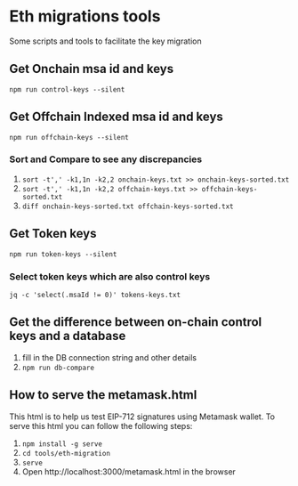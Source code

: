 # Eth migrations tools
Some scripts and tools to facilitate the key migration

## Get Onchain msa id and keys
`npm run control-keys --silent`


## Get Offchain Indexed msa id and keys
`npm run offchain-keys --silent`

### Sort and Compare to see any discrepancies
1. `sort -t',' -k1,1n -k2,2 onchain-keys.txt >> onchain-keys-sorted.txt`
2. `sort -t',' -k1,1n -k2,2 offchain-keys.txt >> offchain-keys-sorted.txt`
3. `diff onchain-keys-sorted.txt offchain-keys-sorted.txt`

## Get Token keys
`npm run token-keys --silent`

### Select token keys which are also control keys
`jq -c 'select(.msaId != 0)' tokens-keys.txt`

## Get the difference between on-chain control keys and a database
1.  fill in the DB connection string and other details
2. `npm run db-compare`

## How to serve the metamask.html
This html is to help us test EIP-712 signatures using Metamask wallet.
To serve this html you can follow the following steps:

1. `npm install -g serve`
2. `cd tools/eth-migration`
3. `serve`
4. Open http://localhost:3000/metamask.html in the browser

